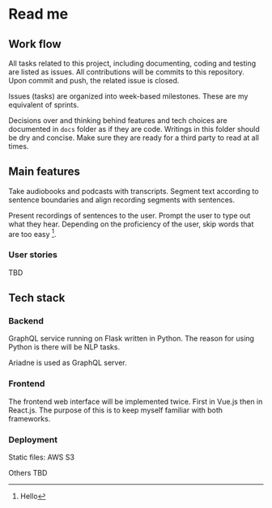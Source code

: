 # Read me 

## Work flow

All tasks related to this project, including documenting, coding and testing are listed as issues. All contributions will be commits to this repository. Upon commit and push, the related issue is closed. 

Issues (tasks) are organized into week-based milestones. These are my equivalent of sprints.

Decisions over and thinking behind features and tech choices are documented in `docs` folder as if they are code. Writings in this folder should be dry and concise. Make sure they are ready for a third party to read at all times.

## Main features

Take audiobooks and podcasts with transcripts. Segment text according to sentence boundaries and align recording segments with sentences.

Present recordings of sentences to the user. Prompt the user to type out what they hear. Depending on the proficiency of the user, skip words that are too easy [^1].

[^1]: Hello 

### User stories

TBD

## Tech stack

### Backend

GraphQL service running on Flask written in Python. The reason for using Python is there will be NLP tasks.

Ariadne is used as GraphQL server. 

### Frontend

The frontend web interface will be implemented twice. First in Vue.js then in React.js. The purpose of this is to keep myself familiar with both frameworks. 

### Deployment

Static files: AWS S3

Others TBD
